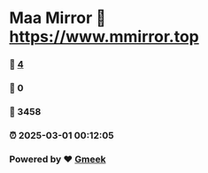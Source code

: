 # Maa Mirror :link: https://www.mmirror.top 
### :page_facing_up: [4](https://www.mmirror.top/tag.html) 
### :speech_balloon: 0 
### :hibiscus: 3458 
### :alarm_clock: 2025-03-01 00:12:05 
### Powered by :heart: [Gmeek](https://github.com/Meekdai/Gmeek)
